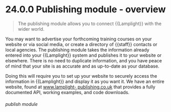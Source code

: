 # 24.0.0    Publishing module - overview

> The publishing module allows you to connect {{Lamplight}} with the wider world. 

You may want to advertise your forthcoming training courses on your website or via social media, or create a directory of {{staff}} contacts or local agencies. The publishing module takes the information already entered into your {{Lamplight}} system and publishes it to your website or elsewhere. There is no need to duplicate information, and you have peace of mind that your site is as accurate and as up-to-date as your database.

Doing this will require you to set up your website to securely access the information in {{Lamplight}} and display it as you want it. We have an entire website, found at [www.lamplight- publishing.co.uk](http://www.lamplight-publishing.co.uk) that provides a fully documented API, working examples, and code downloads. 

###### publish module

